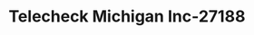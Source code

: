 ---
f_zip-code: 48034
f_state-code: MI
title: Telecheck Michigan Inc-27188
f_phone: 248-233-9600
f_city-only: Southfield
f_address: 23800 West 10 Mile Road Suite 150 Southfield
f_location-unique-id: '27188'
slug: telecheck-michigan-inc-27188
updated-on: '2024-05-30T13:46:58.046Z'
created-on: '2024-05-30T13:36:59.803Z'
published-on: '2024-05-30T13:54:32.469Z'
f_city-state: cms/city/southfield-mi.md
f_company: cms/company/telecheck-michigan-inc.md
f_state: cms/state/michigan.md
layout: '[payday-loan].html'
tags: payday-loan
---